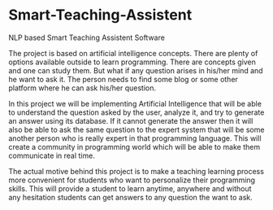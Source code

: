 # Smart-Teaching-Assistent
NLP based Smart Teaching Assistent Software

The project is based on artificial intelligence concepts. There are plenty of options available outside to learn programming. There are concepts given and one can study them. But what if any question arises in his/her mind and he want to ask it. The person needs to find some blog or some other platform where he can ask his/her question.

In this project we will be implementing Artificial Intelligence that will be able to understand the question asked by the user, analyze it, and try to generate an answer using its database. If it cannot generate the answer then it will also be able to ask the same question to the expert system that will be some another person who is really expert in that programming language. This will create a community in programming world which will be able to make them communicate in real time.

The actual motive behind this project is to make a teaching learning process more convenient for students who want to personalize their programming skills. This will provide a student to learn anytime, anywhere and without any hesitation students can get answers to any question the want to ask.
